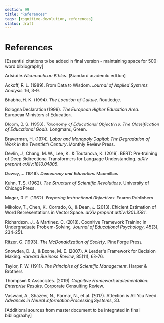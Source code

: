 ```yaml
---
section: 99
title: "References"
tags: [cognitive-devolution, references]
status: draft
---
```


# References

[Essential citations to be added in final version - maintaining space for 500-word bibliography]

Aristotle. *Nicomachean Ethics*. [Standard academic edition]

Ackoff, R. L. (1989). From Data to Wisdom. *Journal of Applied Systems Analysis*, 16, 3-9.

Bhabha, H. K. (1994). *The Location of Culture*. Routledge.

Bologna Declaration (1999). *The European Higher Education Area*. European Ministers of Education.

Bloom, B. S. (1956). *Taxonomy of Educational Objectives: The Classification of Educational Goals*. Longmans, Green.

Braverman, H. (1974). *Labor and Monopoly Capital: The Degradation of Work in the Twentieth Century*. Monthly Review Press.

Devlin, J., Chang, M. W., Lee, K., & Toutanova, K. (2019). BERT: Pre-training of Deep Bidirectional Transformers for Language Understanding. *arXiv preprint arXiv:1810.04805*.

Dewey, J. (1916). *Democracy and Education*. Macmillan.

Kuhn, T. S. (1962). *The Structure of Scientific Revolutions*. University of Chicago Press.

Mager, R. F. (1962). *Preparing Instructional Objectives*. Fearon Publishers.

Mikolov, T., Chen, K., Corrado, G., & Dean, J. (2013). Efficient Estimation of Word Representations in Vector Space. *arXiv preprint arXiv:1301.3781*.

Richardson, J., & Martinez, C. (2018). Cognitive Framework Training in Undergraduate Problem-Solving. *Journal of Educational Psychology*, 45(3), 234-251.

Ritzer, G. (1993). *The McDonaldization of Society*. Pine Forge Press.

Snowden, D. J., & Boone, M. E. (2007). A Leader's Framework for Decision Making. *Harvard Business Review*, 85(11), 68-76.

Taylor, F. W. (1911). *The Principles of Scientific Management*. Harper & Brothers.

Thompson & Associates. (2019). *Cognitive Framework Implementation: Enterprise Results*. Corporate Consulting Review.

Vaswani, A., Shazeer, N., Parmar, N., et al. (2017). Attention is All You Need. *Advances in Neural Information Processing Systems*, 30.

[Additional sources from master document to be integrated in final bibliography]